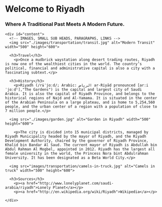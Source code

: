 <!doctype html>
<html lang="en">
<head>
  <meta charset="UTF-8">
  <title>Code Challenge 1</title>
  <link rel="stylesheet" href="css/style.css">
</head>
<body>
  <div class="wrapper">
    <!-- HEADER -->
    <h1>Welcome to Riyadh</h1>
    <!-- SUB HEAD -->
    <h3>Where A Traditional Past Meets A Modern Future.</h3>

    <div id="content">
      <!-- IMAGES, SMALL SUB HEADS, PARAGRAPHS, LINKS -->
      <img src="./images/transportation/transit.jpg" alt="Modern Transit" width="500" height="600">

      <h3>Travel</h3>
        <p>Once a mudbrick waystation along desert trading routes, Riyadh is now one of the wealthiest cities in the world. The country’s political, financial and administrative capital is also a city with a fascinating subtext.</p>

      <h3>History</h3>
        <p>Riyadh (/rɨˈjɑːd/; Arabic: الرياض‎ ar-Riyāḍ pronounced [arːiˈjɑːdˤ],"The Gardens") is the capital and largest city of Saudi Arabia. It is also the capital of Riyadh Province, and belongs to the historical regions of Najd and Al-Yamama. It is situated in the center of the Arabian Peninsula on a large plateau, and is home to 5,254,560 people, and the urban center of a region with a population of close to 7 million people.</p>

      <img src="./images/garden.jpg" alt="Garden in Riyadh" width="500" height="600">

        <p>The city is divided into 15 municipal districts, managed by Riyadh Municipality headed by the mayor of Riyadh, and the Riyadh Development Authority, chaired by the governor of Riyadh Province, Khalid bin Bandar Al Saud. The current mayor of Riyadh is Abdullah bin Abdul Rahman Al Mogbel, appointed in 2012. Riyadh has the largest all female university in the world, the Princess Nora bint Abdulrahman University. It has been designated as a Beta World City.</p>

      <img src="images/transportation/camels-in-truck.jpg" alt="Camels in truck" width="500" height="600">

      <h3>Sources</h3>
        <p><a href="http://www.lonelyplanet.com/saudi-arabia/riyadh">Lonely Planet</a></p>
        <p><a href="http://en.wikipedia.org/wiki/Riyadh">Wikipedia</a></p>

    </div>
  </div>
</body>
</html>